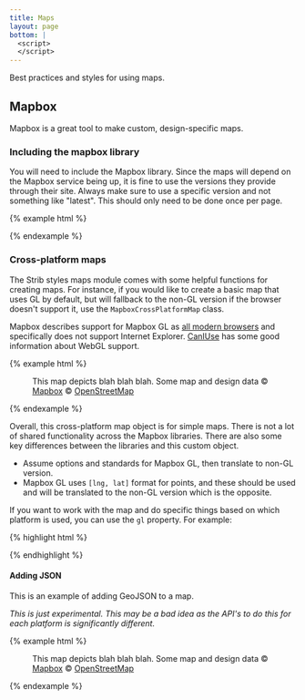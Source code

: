 ```yaml
---
title: Maps
layout: page
bottom: |
  <script>
  </script>
---
```


Best practices and styles for using maps.

## Mapbox

Mapbox is a great tool to make custom, design-specific maps.

### Including the mapbox library

You will need to include the Mapbox library. Since the maps will depend on the Mapbox service being up, it is fine to use the versions they provide through their site. Always make sure to use a specific version and not something like "latest". This should only need to be done once per page.

{% example html %}

<!-- Mapbox GL library -->
<script src="https://api.tiles.mapbox.com/mapbox-gl-js/v0.48.0/mapbox-gl.js"></script>
<link href="https://api.tiles.mapbox.com/mapbox-gl-js/v0.48.0/mapbox-gl.css" rel="stylesheet">

<!-- Mapbox non-GL JS library -->
<script src="https://api.mapbox.com/mapbox.js/v3.1.1/mapbox.js"></script>
<link href="https://api.mapbox.com/mapbox.js/v3.1.1/mapbox.css" rel="stylesheet">
{% endexample %}

### Cross-platform maps

The Strib styles maps module comes with some helpful functions for creating maps. For instance, if you would like to create a basic map that uses GL by default, but will fallback to the non-GL version if the browser doesn't support it, use the `MapboxCrossPlatformMap` class.

Mapbox describes support for Mapbox GL as [all modern browsers](https://www.mapbox.com/help/mapbox-browser-support/) and specifically does not support Internet Explorer. [CanIUse](https://caniuse.com/#search=gl) has some good information about WebGL support.

{% example html %}

<figure>
  <div id="cross-map" class="figure-object figure-map"></div>

  <figcaption>
    This map depicts blah blah blah.  Some map and design data
    &copy; <a href="https://www.mapbox.com/about/maps/" target="_blank" rel="noopener">Mapbox</a>
    &copy; <a href="http://www.openstreetmap.org/about/" target="_blank" rel="noopener">OpenStreetMap</a>
  </figcaption>
</figure>

<script>
  (function() {
    // Create map with default options.
    var map = new stribStyles.maps.MapboxCrossPlatformMap('cross-map', {});

    // Show off some methods
    var delay = 2500;
    setTimeout(function() {
      map.centerOn(stribStyles.maps.places.minneapolis);

      setTimeout(function() {
        map.zoomTo(8);

        setTimeout(function() {
          map.centerOn(stribStyles.maps.places.duluth, 7);

          setTimeout(function() {
            map.fitBounds(stribStyles.maps.bounds.minnesota);
          }, delay);
        }, delay);
      }, delay);
    }, delay);
  })();
</script>

{% endexample %}

Overall, this cross-platform map object is for simple maps. There is not a lot of shared functionality across the Mapbox libraries. There are also some key differences between the libraries and this custom object.

- Assume options and standards for Mapbox GL, then translate to non-GL version.
- Mapbox GL uses `[lng, lat]` format for points, and these should be used and will be translated to the non-GL version which is the opposite.

If you want to work with the map and do specific things based on which platform is used, you can use the `gl` property. For example:

{% highlight html %}

<script>
  var map = new stribStyles.maps.MapboxCrossPlatformMap('map', {});
  if (map.gl) {
    map.map.setPitch(30);
  }
</script>

{% endhighlight %}

#### Adding JSON

This is an example of adding GeoJSON to a map.

_This is just experimental. This may be a bad idea as the API's to do this for each platform is significantly different._

{% example html %}

<figure>
  <div id="cross-json-map" class="figure-object figure-map"></div>

  <figcaption>
    This map depicts blah blah blah.  Some map and design data
    &copy; <a href="https://www.mapbox.com/about/maps/" target="_blank" rel="noopener">Mapbox</a>
    &copy; <a href="http://www.openstreetmap.org/about/" target="_blank" rel="noopener">OpenStreetMap</a>
  </figcaption>
</figure>

<script src="http://static.startribune.com/assets/libs/topojson/3.0.2/topojson.min.js"></script>
<script>
  (function() {
    // Create map with default options.
    var map = new stribStyles.maps.MapboxCrossPlatformMap('cross-json-map', {});
    map.fitBounds(stribStyles.maps.bounds.minnesota);

    // Get some sample data
    window.fetch('https://raw.githubusercontent.com/deldersveld/topojson/master/countries/us-states/MN-27-minnesota-counties.json').then(response => response.json()).then(counties => {
      console.log(topojson.feature(counties, counties.objects.cb_2015_minnesota_county_20m));
      map.addGeoJSON(
        'counties',
        topojson.feature(counties, counties.objects.cb_2015_minnesota_county_20m),
        {});
    });
  })();
</script>

{% endexample %}

